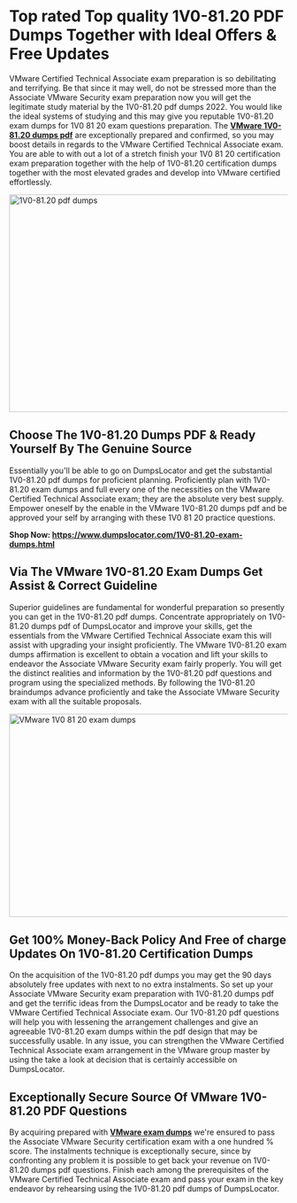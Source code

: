 <h1><strong>Top rated Top quality 1V0-81.20 PDF Dumps Together with Ideal Offers &amp; Free Updates</strong></h1>
<p>VMware Certified Technical Associate exam preparation is so debilitating and terrifying. Be that since it may well, do not be stressed more than the Associate VMware Security exam preparation now you will get the legitimate study material by the 1V0-81.20 pdf dumps 2022. You would like the ideal systems of studying and this may give you reputable 1V0-81.20 exam dumps for 1V0 81 20 exam questions preparation. The <strong><a href="https://www.dumpslocator.com/1V0-81.20-exam-dumps.html">VMware 1V0-81.20 dumps pdf</a></strong> are exceptionally prepared and confirmed, so you may boost details in regards to the VMware Certified Technical Associate exam. You are able to with out a lot of a stretch finish your 1V0 81 20 certification exam preparation together with the help of 1V0-81.20 certification dumps together with the most elevated grades and develop into VMware certified effortlessly.</p>
<p><img src="https://i.ibb.co/SKhFh8d/Pastel-Purple-Computer-UI-Class-Syllabus-Education-Presentation.png" alt="1V0-81.20 pdf dumps" width="700" height="393" /></p>
<h2><strong>Choose The 1V0-81.20 Dumps PDF &amp; Ready Yourself By The Genuine Source</strong></h2>
<p>Essentially you'll be able to go on DumpsLocator and get the substantial 1V0-81.20 pdf dumps for proficient planning. Proficiently plan with 1V0-81.20 exam dumps and full every one of the necessities on the VMware Certified Technical Associate exam; they are the absolute very best supply. Empower oneself by the enable in the VMware 1V0-81.20 dumps pdf and be approved your self by arranging with these 1V0 81 20 practice questions.</p>
<p><strong>Shop Now: <a href="https://www.dumpslocator.com/1V0-81.20-exam-dumps.html">https://www.dumpslocator.com/1V0-81.20-exam-dumps.html</a></strong></p>
<h2><strong>Via The VMware 1V0-81.20 Exam Dumps Get Assist &amp; Correct Guideline</strong></h2>
<p>Superior guidelines are fundamental for wonderful preparation so presently you can get in the 1V0-81.20 pdf dumps. Concentrate appropriately on 1V0-81.20 dumps pdf of DumpsLocator and improve your skills, get the essentials from the VMware Certified Technical Associate exam this will assist with upgrading your insight proficiently. The VMware 1V0-81.20 exam dumps affirmation is excellent to obtain a vocation and lift your skills to endeavor the Associate VMware Security exam fairly properly. You will get the distinct realities and information by the 1V0-81.20 pdf questions and program using the specialized methods. By following the 1V0-81.20 braindumps advance proficiently and take the Associate VMware Security exam with all the suitable proposals.</p>
<p><a href="https://www.dumpslocator.com/1V0-81.20-exam-dumps.html"><img src="https://i.ibb.co/NtZbgjG/Blue-and-White-Medical-Dental-Clinic-Facebook-Ad.png" alt="VMware 1V0 81 20 exam dumps" width="700" height="367" /></a></p>
<h2><strong>Get 100% Money-Back Policy And Free of charge Updates On 1V0-81.20 Certification Dumps</strong></h2>
<p>On the acquisition of the 1V0-81.20 pdf dumps you may get the 90 days absolutely free updates with next to no extra instalments. So set up your Associate VMware Security exam preparation with 1V0-81.20 dumps pdf and get the terrific ideas from the DumpsLocator and be ready to take the VMware Certified Technical Associate exam. Our 1V0-81.20 pdf questions will help you with lessening the arrangement challenges and give an agreeable 1V0-81.20 exam dumps within the pdf design that may be successfully usable. In any issue, you can strengthen the VMware Certified Technical Associate exam arrangement in the VMware group master by using the take a look at decision that is certainly accessible on DumpsLocator.</p>
<h2><strong>Exceptionally Secure Source Of VMware 1V0-81.20 PDF Questions</strong></h2>
<p>By acquiring prepared with <strong><a href="https://www.dumpslocator.com/vmware-exams.html">VMware exam dumps</a></strong> we're ensured to pass the Associate VMware Security certification exam with a one hundred % score. The instalments technique is exceptionally secure, since by confronting any problem it is possible to get back your revenue on 1V0-81.20 dumps pdf questions. Finish each among the prerequisites of the VMware Certified Technical Associate exam and pass your exam in the key endeavor by rehearsing using the 1V0-81.20 pdf dumps of DumpsLocator.</p>
